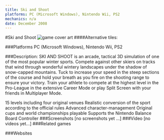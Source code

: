 ```yaml
---
title: Ski and Shoot
platforms: PC (Microsoft Windows), Nintendo Wii, PS2
mechanics: n/a
date: December 2008
---
```

#Ski and Shoot
![game cover art](//images.igdb.com/igdb/image/upload/t_cover_big/nwd4vygioaufl2hswufr.jpg "Logo Title Text 1")
####Alternative tiles:

###Platforms
PC (Microsoft Windows), Nintendo Wii, PS2

###Description:
SKI AND SHOOT is an arcade, tactical 3D simulation of one of the most popular winter sports. Compete against other skiers on tracks that wind through wonderful wintery landscapes under the shadow of snow-capped mountains. Tuck to increase your speed in the steep sections of the course and hold your breath as you fire on the shooting range to ensure your victory. Train your athlete to compete at the highest level in the Pro-League in the extensive Career Mode or play Split Screen with your friends in Multiplayer Mode. 
 
15 levels including four original venues 
Realistic conversion of the sport according to the official rules 
Advanced character-management 
Original cups and world championships playable 
Supports the Nintendo Balance Board Controller
###Screenshots
[no screenshots yet ...]
###Video
[no videos yet...]
###Related games

###Websites

